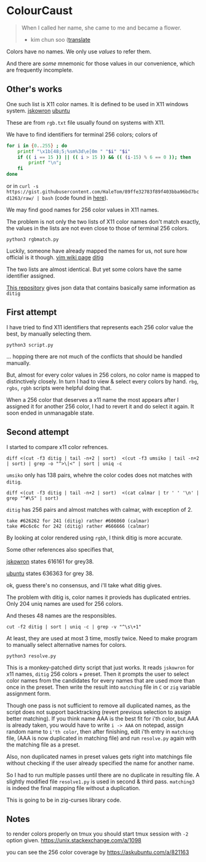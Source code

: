 # ColourCaust

> When I called her name,
> she came to me
> and became a flower.
>   - kim chun soo ([translate](https://jaypsong.blog/2013/01/16/the-flower-by-kim-chun-soo/)

Colors have no names. We only use _values_ to refer them.

And there are _some_ mnemonic for those values in our convenience,
which are frequently incomplete.


## Other's works

One such list is X11 color names.
It is defined to be used in X11 windows system.
[jskowron](https://www.astrouw.edu.pl/~jskowron/colors-x11/rgb.html)
[ubuntu](https://www.apt-browse.org/browse/ubuntu/trusty/main/all/x11-common/1:7.7+1ubuntu8/file/etc/X11/rgb.txt)

These are from `rgb.txt` file usually found on systems with X11.

We have to find identifiers for terminal 256 colors; colors of
```bash
for i in {0..255} ; do
    printf "\x1b[48;5;%sm%3d\e[0m " "$i" "$i"
    if (( i == 15 )) || (( i > 15 )) && (( (i-15) % 6 == 0 )); then
        printf "\n";
    fi
done
```
or in
`curl -s https://gist.githubusercontent.com/HaleTom/89ffe32783f89f403bba96bd7bcd1263/raw/ | bash`
(code found in [here](https://askubuntu.com/a/821163)).

We may find good names for 256 color values in X11 names.

The problem is not only the two lists of X11 color names don't match exactly,
the values in the lists are not even close to those of terminal 256 colors.
```
python3 rgbmatch.py
```

Luckily, someone have already mapped the names for us, not sure how official is it though.
[vim wiki page](https://vim.fandom.com/wiki/Xterm256_color_names_for_console_Vim)
[ditig](https://www.ditig.com/256-colors-cheat-sheet)

The two lists are almost identical.
But yet some colors have the same identifier assigned.

[This repository](https://github.com/jonasjacek/colors) gives json data that contains basically same information as `ditig`


## First attempt

I have tried to find X11 identifiers that represents each 256 color value the best, by manually selecting them.
```
python3 script.py
```
... hopping there are not much of the conflicts that should be handled manually.

But, almost for every color values in 256 colors, no color name is mapped to distinctively closely.
In turn I had to view & select every colors by hand.
`rbg`, `rgbs`, `rgbh` scripts were helpful doing that.

When a 256 color that deserves a x11 name the most appears after I assigned it for another 256 color,
I had to revert it and do select it again.
It soon ended in unmanagable state.


## Second attempt

I started to compare x11 color refrences.

```
diff <(cut -f3 ditig | tail -n+2 | sort)  <(cut -f3 umsiko | tail -n+2 | sort) | grep -o "^>\|<" | sort | uniq -c
```
`umsiko` only has 138 pairs, whehre the color codes does not matches with `ditig`.

```
diff <(cut -f3 ditig | tail -n+2 | sort)  <(cat calmar | tr ' ' '\n' | grep "^#\S" | sort)
```
`ditig` has 256 pairs and almost matches with calmar,
with exception of 2.

```
take #626262 for 241 (ditig) rather #606060 (calmar)
take #6c6c6c for 242 (ditig) rather #666666 (calmar)
```

By looking at color rendered using `rgbh`, I think ditig is more accurate.

Some other references also specifies that,

[jskowron](https://www.astrouw.edu.pl/~jskowron/colors-x11/rgb.html)
states 616161 for grey38.

[ubuntu](https://www.apt-browse.org/browse/ubuntu/trusty/main/all/x11-common/1:7.7+1ubuntu8/file/etc/X11/rgb.txt)
states 636363 for grey 38.

ok, guess there's no consensus, and i'll take what ditig gives.

The problem with ditig is, color names it provieds has duplicated entries.
Only 204 uniq names are used for 256 colors.

And theses 48 names are the responsibles.
```
cut -f2 ditig | sort | uniq -c | grep -v "^\s\+1"
```

At least, they are used at most 3 time, mostly twice.
Need to make program to manually select alternative names for colors.

```
python3 resolve.py
```
This is a monkey-patched dirty script that just works.
It reads `jskowron` for x11 names, `ditig` 256 colors + preset.
Then it prompts the user to select color names from the candidates
for every names that are used more than once in the preset.
Then write the result into `matching` file in `C` or `zig` variable assignment form.

Though one pass is not sufficient to remove all duplicated names,
as the script does not support backtracking (revert previous selection
to assign better matching).
If you think name AAA is the best fit for i'th color, but AAA is already taken,
you would have to write `i -> AAA` on notepad, assign random name to `i'th color`,
then after finishing, edit i'th entry in `matching` file, (AAA is now duplicated in matching file)
and run `resolve.py` again with the matching file as a preset.

Also, non duplicated names in preset values
gets right into matchings file without checking if the user already specified
the name for another name.

So I had to run multiple passes until there are no duplicate in resulting file.
A slightly modified file `resolve1.py` is used in second & third pass.
`matching3` is indeed the final mapping file without a duplication.

This is going to be in zig-curses library code.


## Notes
to render colors properly on tmux you should start tmux session with `-2` option given.
https://unix.stackexchange.com/a/1098

you can see the 256 color coverage by
https://askubuntu.com/a/821163


